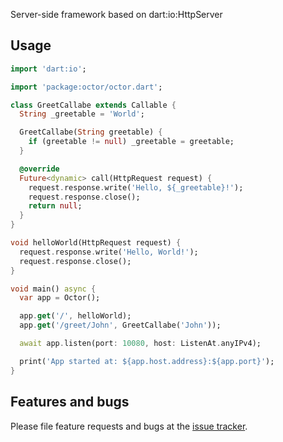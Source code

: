Server-side framework based on dart:io:HttpServer


## Usage

```dart
import 'dart:io';

import 'package:octor/octor.dart';

class GreetCallabe extends Callable {
  String _greetable = 'World';

  GreetCallabe(String greetable) {
    if (greetable != null) _greetable = greetable;
  }

  @override
  Future<dynamic> call(HttpRequest request) {
    request.response.write('Hello, ${_greetable}!');
    request.response.close();
    return null;
  }
}

void helloWorld(HttpRequest request) {
  request.response.write('Hello, World!');
  request.response.close();
}

void main() async {
  var app = Octor();

  app.get('/', helloWorld);
  app.get('/greet/John', GreetCallabe('John'));

  await app.listen(port: 10080, host: ListenAt.anyIPv4);

  print('App started at: ${app.host.address}:${app.port}');
}

```

## Features and bugs

Please file feature requests and bugs at the [issue tracker][tracker].

[tracker]: https://github.com/OctoDart/octor/issues
